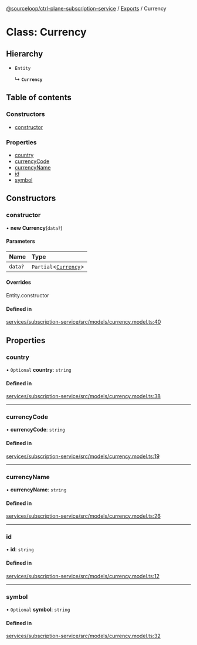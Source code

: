 [@sourceloop/ctrl-plane-subscription-service](../README.md) / [Exports](../modules.md) / Currency

# Class: Currency

## Hierarchy

- `Entity`

  ↳ **`Currency`**

## Table of contents

### Constructors

- [constructor](Currency.md#constructor)

### Properties

- [country](Currency.md#country)
- [currencyCode](Currency.md#currencycode)
- [currencyName](Currency.md#currencyname)
- [id](Currency.md#id)
- [symbol](Currency.md#symbol)

## Constructors

### constructor

• **new Currency**(`data?`)

#### Parameters

| Name | Type |
| :------ | :------ |
| `data?` | `Partial`<[`Currency`](Currency.md)\> |

#### Overrides

Entity.constructor

#### Defined in

[services/subscription-service/src/models/currency.model.ts:40](https://github.com/sourcefuse/arc-saas/blob/5e03dcb/services/subscription-service/src/models/currency.model.ts#L40)

## Properties

### country

• `Optional` **country**: `string`

#### Defined in

[services/subscription-service/src/models/currency.model.ts:38](https://github.com/sourcefuse/arc-saas/blob/5e03dcb/services/subscription-service/src/models/currency.model.ts#L38)

___

### currencyCode

• **currencyCode**: `string`

#### Defined in

[services/subscription-service/src/models/currency.model.ts:19](https://github.com/sourcefuse/arc-saas/blob/5e03dcb/services/subscription-service/src/models/currency.model.ts#L19)

___

### currencyName

• **currencyName**: `string`

#### Defined in

[services/subscription-service/src/models/currency.model.ts:26](https://github.com/sourcefuse/arc-saas/blob/5e03dcb/services/subscription-service/src/models/currency.model.ts#L26)

___

### id

• **id**: `string`

#### Defined in

[services/subscription-service/src/models/currency.model.ts:12](https://github.com/sourcefuse/arc-saas/blob/5e03dcb/services/subscription-service/src/models/currency.model.ts#L12)

___

### symbol

• `Optional` **symbol**: `string`

#### Defined in

[services/subscription-service/src/models/currency.model.ts:32](https://github.com/sourcefuse/arc-saas/blob/5e03dcb/services/subscription-service/src/models/currency.model.ts#L32)
